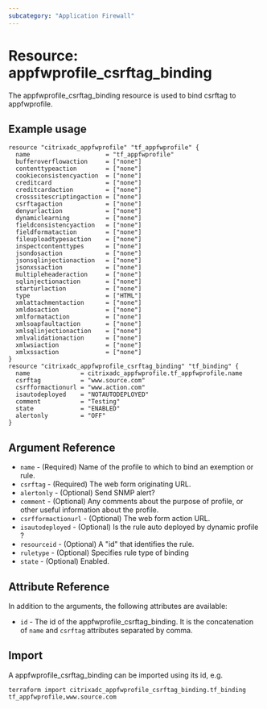 ```yaml
---
subcategory: "Application Firewall"
---
```


# Resource: appfwprofile_csrftag_binding

The appfwprofile_csrftag_binding resource is used to bind csrftag to appfwprofile.


## Example usage

```hcl
resource "citrixadc_appfwprofile" "tf_appfwprofile" {
  name                     = "tf_appfwprofile"
  bufferoverflowaction     = ["none"]
  contenttypeaction        = ["none"]
  cookieconsistencyaction  = ["none"]
  creditcard               = ["none"]
  creditcardaction         = ["none"]
  crosssitescriptingaction = ["none"]
  csrftagaction            = ["none"]
  denyurlaction            = ["none"]
  dynamiclearning          = ["none"]
  fieldconsistencyaction   = ["none"]
  fieldformataction        = ["none"]
  fileuploadtypesaction    = ["none"]
  inspectcontenttypes      = ["none"]
  jsondosaction            = ["none"]
  jsonsqlinjectionaction   = ["none"]
  jsonxssaction            = ["none"]
  multipleheaderaction     = ["none"]
  sqlinjectionaction       = ["none"]
  starturlaction           = ["none"]
  type                     = ["HTML"]
  xmlattachmentaction      = ["none"]
  xmldosaction             = ["none"]
  xmlformataction          = ["none"]
  xmlsoapfaultaction       = ["none"]
  xmlsqlinjectionaction    = ["none"]
  xmlvalidationaction      = ["none"]
  xmlwsiaction             = ["none"]
  xmlxssaction             = ["none"]
}
resource "citrixadc_appfwprofile_csrftag_binding" "tf_binding" {
  name              = citrixadc_appfwprofile.tf_appfwprofile.name
  csrftag           = "www.source.com"
  csrfformactionurl = "www.action.com"
  isautodeployed    = "NOTAUTODEPLOYED"
  comment           = "Testing"
  state             = "ENABLED"
  alertonly         = "OFF"
}
```


## Argument Reference

* `name` - (Required) Name of the profile to which to bind an exemption or rule.
* `csrftag` - (Required) The web form originating URL.
* `alertonly` - (Optional) Send SNMP alert?
* `comment` - (Optional) Any comments about the purpose of profile, or other useful information about the profile.
* `csrfformactionurl` - (Optional) The web form action URL.
* `isautodeployed` - (Optional) Is the rule auto deployed by dynamic profile ?
* `resourceid` - (Optional) A "id" that identifies the rule.
* `ruletype` - (Optional) Specifies rule type of binding
* `state` - (Optional) Enabled.


## Attribute Reference

In addition to the arguments, the following attributes are available:

* `id` - The id of the appfwprofile_csrftag_binding. It is the concatenation of `name` and `csrftag` attributes separated by comma.


## Import

A appfwprofile_csrftag_binding can be imported using its id, e.g.

```shell
terraform import citrixadc_appfwprofile_csrftag_binding.tf_binding tf_appfwprofile,www.source.com
```
